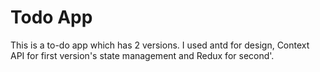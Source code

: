 # Todo App

This is a to-do app which has 2 versions. I used antd for design, Context API for first version's state management and Redux for second'.
